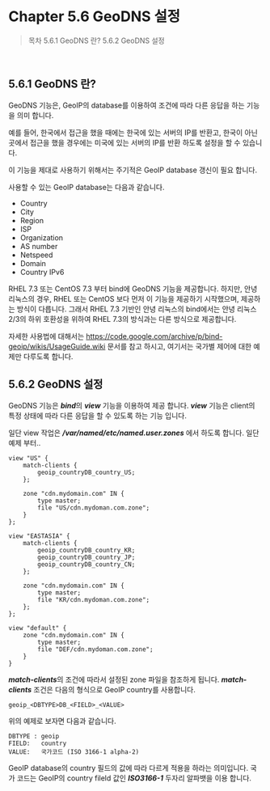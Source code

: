 # Chapter 5.6 GeoDNS 설정

>목차
5.6.1 GeoDNS 란?
5.6.2 GeoDNS 설정

<br>


## 5.6.1 GeoDNS 란?

GeoDNS 기능은, GeoIP의 database를 이용하여 조건에 따라 다른 응답을 하는 기능을 의미 합니다.

예를 들어, 한국에서 접근을 했을 때에는 한국에 있는 서버의 IP를 반환고, 한국이 아닌 곳에서 접근을 했을 경우에는 미국에 있는 서버의 IP를 반환 하도록 설정을 할 수 있습니다.

이 기능을 제대로 사용하기 위해서는 주기적은 GeoIP database 갱신이 필요 합니다.

사용할 수 있는 GeoIP database는 다음과 같습니다.

 * Country
 * City
 * Region
 * ISP
 * Organization
 * AS number
 * Netspeed
 * Domain
 * Country IPv6

RHEL 7.3 또는 CentOS 7.3 부터 bind에 GeoDNS 기능을 제공합니다. 하지만, 안녕 리눅스의 경우, RHEL 또는 CentOS 보다 먼저 이 기능을 제공하기 시작했으며, 제공하는 방식이 다릅니다. 그래서 RHEL 7.3 기반인 안녕 리눅스의 bind에서는 안녕 리눅스 2/3의 하위 호환성을 위하여 RHEL 7.3의 방식과는 다른 방식으로 제공합니다. 
   
 자세한 사용법에 대해서는 https://code.google.com/archive/p/bind-geoip/wikis/UsageGuide.wiki 문서를 참고 하시고, 여기서는 국가별 제어에 대한 예제만 다루도록 합니다.
 
## 5.6.2 GeoDNS 설정

GeoDNS 기능은 ***bind***의 ***view*** 기능을 이용하여 제공 합니다. ***view*** 기능은 client의 특정 상태에 따라 다른 응답을 할 수 있도록 하는 기능 입니다.

일단 view 작업은 ***/var/named/etc/named.user.zones*** 에서 하도록 합니다. 일단 예제 부터..

```
view "US" {
    match-clients {
        geoip_countryDB_country_US;
    };
    
    zone "cdn.mydomain.com" IN {
        type master;
        file "US/cdn.mydoman.com.zone";
    }
};

view "EASTASIA" {
    match-clients {
        geoip_countryDB_country_KR;
        geoip_countryDB_country_JP;
        geoip_countryDB_country_CN;
    };
    
    zone "cdn.mydomain.com" IN {
        type master;
        file "KR/cdn.mydoman.com.zone";
    };
};

view "default" {
    zone "cdn.mydomain.com" IN {
        type master;
        file "DEF/cdn.mydoman.com.zone";
    }
}
```

***match-clients***의 조건에 따라서 설정된 zone 파일을 참조하게 됩니다. ***match-clients*** 조건은 다음의 형식으로 GeoIP country를 사용합니다.

```
geoip_<DBTYPE>DB_<FIELD>_<VALUE>
```

위의 예제로 보자면 다음과 같습니다.

```
DBTYPE : geoip
FIELD:   country
VALUE:   국가코드 (ISO 3166-1 alpha-2)
```

GeoIP database의 country 필드의 값에 따라 다르게 적용을 하라는 의미입니다. 국가 코드는 GeoIP의 country fileld 값인 ***ISO3166-1*** 두자리 알파뱃을 이용 합니다.